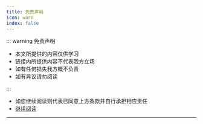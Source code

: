 ```yaml
---
title: 免责声明
icon: warn
index: false
---
```


::: warning 免责声明

- 本文所提供的内容仅供学习
- 链接内所提供内容不代表我方立场  
- 如有任何损失我方概不负责
- 如有异议请勿阅读

:::
    
- 如您继续阅读则代表已同意上方条款并自行承担相应责任  
- [继续阅读](/docs/Share.md)

---